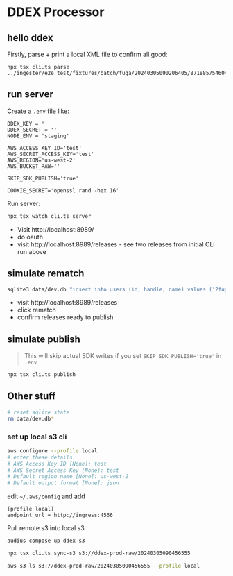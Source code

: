 # DDEX Processor

## hello ddex

Firstly, parse + print a local XML file to confirm all good:

```
npx tsx cli.ts parse ../ingester/e2e_test/fixtures/batch/fuga/20240305090206405/8718857546047/8718857546047.xml
```

## run server

Create a `.env` file like:

```
DDEX_KEY = ''
DDEX_SECRET = ''
NODE_ENV = 'staging'

AWS_ACCESS_KEY_ID='test'
AWS_SECRET_ACCESS_KEY='test'
AWS_REGION='us-west-2'
AWS_BUCKET_RAW=''

SKIP_SDK_PUBLISH='true'

COOKIE_SECRET='openssl rand -hex 16'
```

Run server:

```bash
npx tsx watch cli.ts server
```

* Visit http://localhost:8989/
* do oauth
* visit http://localhost:8989/releases - see two releases from initial CLI run above

## simulate rematch

```bash
sqlite3 data/dev.db "insert into users (id, handle, name) values ('2fuga', '2FUGA', '2FUGA') on conflict do nothing; insert into users (id, handle, name) values ('FUGARIAN', 'FUGARIAN', 'FUGARIAN') on conflict do nothing;"
```

* visit http://localhost:8989/releases
* click rematch
* confirm releases ready to publish

## simulate publish

> This will skip actual SDK writes if you set `SKIP_SDK_PUBLISH='true'` in `.env`

```bash
npx tsx cli.ts publish
```


## Other stuff

```bash
# reset sqlite state
rm data/dev.db*
```

### set up local s3 cli
```bash
aws configure --profile local
# enter these details
# AWS Access Key ID [None]: test
# AWS Secret Access Key [None]: test
# Default region name [None]: us-west-2
# Default output format [None]: json
```

edit `~/.aws/config` and add
```
[profile local]
endpoint_url = http://ingress:4566
```

Pull remote s3 into local s3
```bash
audius-compose up ddex-s3

npx tsx cli.ts sync-s3 s3://ddex-prod-raw/20240305090456555

aws s3 ls s3://ddex-prod-raw/20240305090456555 --profile local
```
